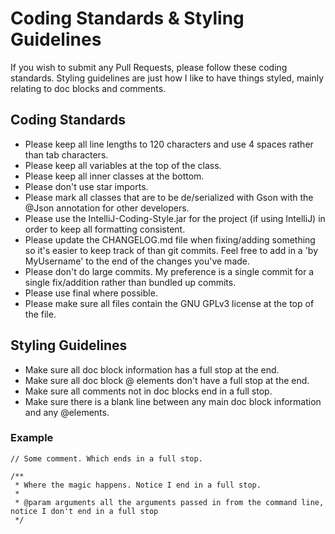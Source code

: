 # Coding Standards & Styling Guidelines
If you wish to submit any Pull Requests, please follow these coding standards. Styling guidelines are just how I like
to have things styled, mainly relating to doc blocks and comments.

## Coding Standards
+ Please keep all line lengths to 120 characters and use 4 spaces rather than tab characters.
+ Please keep all variables at the top of the class.
+ Please keep all inner classes at the bottom.
+ Please don't use star imports.
+ Please mark all classes that are to be de/serialized with Gson with the @Json annotation for other developers.
+ Please use the IntelliJ-Coding-Style.jar for the project (if using IntelliJ) in order to keep all formatting
consistent.
+ Please update the CHANGELOG.md file when fixing/adding something so it's easier to keep track of than git commits.
Feel free to add in a 'by MyUsername' to the end of the changes you've made.
+ Please don't do large commits. My preference is a single commit for a single fix/addition rather than bundled up
commits.
+ Please use final where possible.
+ Please make sure all files contain the GNU GPLv3 license at the top of the file.

## Styling Guidelines

+ Make sure all doc block information has a full stop at the end.
+ Make sure all doc block @ elements don't have a full stop at the end.
+ Make sure all comments not in doc blocks end in a full stop.
+ Make sure there is a blank line between any main doc block information and any @elements.

### Example
    // Some comment. Which ends in a full stop.

    /**
     * Where the magic happens. Notice I end in a full stop.
     *
     * @param arguments all the arguments passed in from the command line, notice I don't end in a full stop
     */
